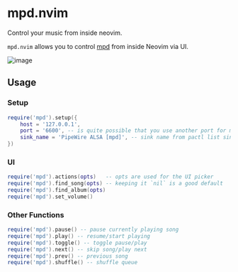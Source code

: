 # mpd.nvim
Control your music from inside neovim.

`mpd.nvim` allows you to control [mpd](https://www.musicpd.org/) from inside Neovim via UI.

![image](https://github.com/paulfrische/mpd.nvim/assets/61984114/294f8ab6-af02-4ccc-a1e5-e14168ca4b52)

## Usage
### Setup
```lua
require('mpd').setup({
    host = '127.0.0.1',
    port = '6600', -- is quite possible that you use another port for mpd
    sink_name = 'PipeWire ALSA [mpd]', -- sink name from pactl list sink-inputs (for volume control)
})
```

### UI
```lua
require('mpd').actions(opts)   -- opts are used for the UI picker
require('mpd').find_song(opts) -- keeping it `nil` is a good default
require('mpd').find_album(opts)
require('mpd').set_volume()
```

### Other Functions
```lua
require('mpd').pause() -- pause currently playing song
require('mpd').play() -- resume/start playing
require('mpd').toggle() -- toggle pause/play
require('mpd').next() -- skip song/play next
require('mpd').prev() -- previous song
require('mpd').shuffle() -- shuffle queue
```

